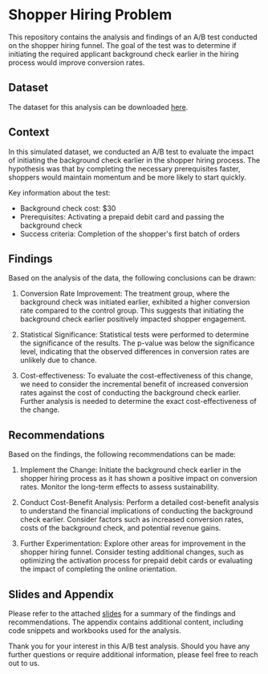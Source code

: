 # Shopper Hiring Problem

This repository contains the analysis and findings of an A/B test conducted on the shopper hiring funnel. The goal of the test was to determine if initiating the required applicant background check earlier in the hiring process would improve conversion rates.

## Dataset
The dataset for this analysis can be downloaded [here](https://github.com/yuhanli0919/AB_TEST/blob/main/application.csv).

## Context
In this simulated dataset, we conducted an A/B test to evaluate the impact of initiating the background check earlier in the shopper hiring process. The hypothesis was that by completing the necessary prerequisites faster, shoppers would maintain momentum and be more likely to start quickly.

Key information about the test:
- Background check cost: $30
- Prerequisites: Activating a prepaid debit card and passing the background check
- Success criteria: Completion of the shopper's first batch of orders

## Findings

Based on the analysis of the data, the following conclusions can be drawn:

1. Conversion Rate Improvement: The treatment group, where the background check was initiated earlier, exhibited a higher conversion rate compared to the control group. This suggests that initiating the background check earlier positively impacted shopper engagement.

2. Statistical Significance: Statistical tests were performed to determine the significance of the results. The p-value was below the significance level, indicating that the observed differences in conversion rates are unlikely due to chance.

3. Cost-effectiveness: To evaluate the cost-effectiveness of this change, we need to consider the incremental benefit of increased conversion rates against the cost of conducting the background check earlier. Further analysis is needed to determine the exact cost-effectiveness of the change.

## Recommendations

Based on the findings, the following recommendations can be made:

1. Implement the Change: Initiate the background check earlier in the shopper hiring process as it has shown a positive impact on conversion rates. Monitor the long-term effects to assess sustainability.

2. Conduct Cost-Benefit Analysis: Perform a detailed cost-benefit analysis to understand the financial implications of conducting the background check earlier. Consider factors such as increased conversion rates, costs of the background check, and potential revenue gains.

3. Further Experimentation: Explore other areas for improvement in the shopper hiring funnel. Consider testing additional changes, such as optimizing the activation process for prepaid debit cards or evaluating the impact of completing the online orientation.

## Slides and Appendix

Please refer to the attached [slides](https://github.com/yuhanli0919/AB_TEST/blob/main/ds_instacart_ppt_solution_6_pages.pdf) for a summary of the findings and recommendations. The appendix contains additional content, including code snippets and workbooks used for the analysis.

Thank you for your interest in this A/B test analysis. Should you have any further questions or require additional information, please feel free to reach out to us.
